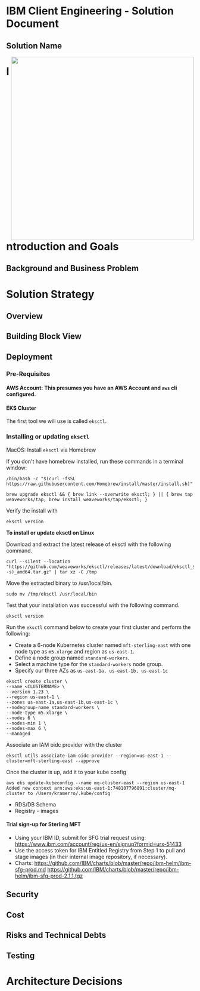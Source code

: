 <h1>IBM Client Engineering - Solution Document</h1>

<h2>Solution Name</h2>
<img align="right" src="https://user-images.githubusercontent.com/95059/166857681-99c92cdc-fa62-4141-b903-969bd6ec1a41.png" width="491" >


# Introduction and Goals

## Background and Business Problem


# Solution Strategy

## Overview

## Building Block View

## Deployment
### Pre-Requisites
#### **AWS Account:** This presumes you have an AWS Account and `aws` cli configured.

#### **EKS Cluster**

The first tool we will use is called `eksctl`.
### Installing or updating `eksctl` 
MacOS: Install `eksctl` via Homebrew

If you don't have homebrew installed, run these commands in a terminal window:
```
/bin/bash -c "$(curl -fsSL https://raw.githubusercontent.com/Homebrew/install/master/install.sh)"

brew upgrade eksctl && { brew link --overwrite eksctl; } || { brew tap weaveworks/tap; brew install weaveworks/tap/eksctl; }
```
Verify the install with 

```
eksctl version
```
**To install or update eksctl on Linux**

Download and extract the latest release of eksctl with the following command.
```
curl --silent --location "https://github.com/weaveworks/eksctl/releases/latest/download/eksctl_$(uname -s)_amd64.tar.gz" | tar xz -C /tmp
```
Move the extracted binary to /usr/local/bin.
```
sudo mv /tmp/eksctl /usr/local/bin
```
Test that your installation was successful with the following command.
```
eksctl version
```
Run the `eksctl` command below to create your first cluster and perform the following:

-   Create a 6-node Kubernetes cluster named `mft-sterling-east` with one node type as `m5.xlarge` and region as `us-east-1`.
-   Define a node group named `standard-workers`.
-   Select a machine type for the `standard-workers` node group.
-   Specify our three AZs as `us-east-1a, us-east-1b, us-east-1c`
```
eksctl create cluster \
--name <CLUSTERNAME> \
--version 1.23 \
--region us-east-1 \
--zones us-east-1a,us-east-1b,us-east-1c \
--nodegroup-name standard-workers \
--node-type m5.xlarge \
--nodes 6 \
--nodes-min 1 \
--nodes-max 6 \
--managed
```

Associate an IAM oidc provider with the cluster
```
eksctl utils associate-iam-oidc-provider --region=us-east-1 --cluster=mft-sterling-east --approve
```
Once the cluster is up, add it to your kube config
```
aws eks update-kubeconfig --name mq-cluster-east --region us-east-1
Added new context arn:aws:eks:us-east-1:748107796891:cluster/mq-cluster to /Users/kramerro/.kube/config
```
- RDS/DB Schema
- Registry - images
#### **Trial sign-up for Sterling MFT**
- Using your IBM ID, submit for SFG trial request using: https://www.ibm.com/account/reg/us-en/signup?formid=urx-51433
- Use the access token for IBM Entitled Registry from Step 1 to pull and stage images (in their internal image repository, if necessary).
- Charts: https://github.com/IBM/charts/blob/master/repo/ibm-helm/ibm-sfg-prod.md
 https://github.com/IBM/charts/blob/master/repo/ibm-helm/ibm-sfg-prod-2.1.1.tgz
## Security

## Cost

## Risks and Technical Debts

## Testing

# Architecture Decisions

